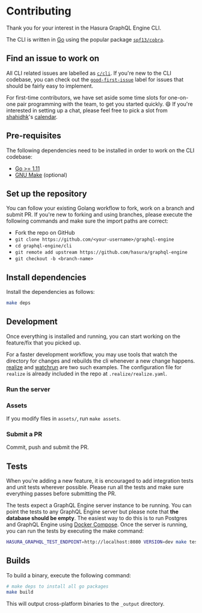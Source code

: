 # Contributing

Thank you for your interest in the Hasura GraphQL Engine CLI.

The CLI is written in [Go](https://golang.org/) using the popular
package [`spf13/cobra`](https://github.com/spf13/cobra).

## Find an issue to work on

All CLI related issues are labelled as [`c/cli`](https://github.com/hasura/graphql-engine/issues?utf8=%E2%9C%93&q=is%3Aissue+is%3Aopen+label%3Ac%2Fcli+). If you're new to the CLI codebase, you can check out the
[`good-first-issue`](https://github.com/hasura/graphql-engine/issues?q=is%3Aissue+is%3Aopen+label%3Ac%2Fcli+label%3A%22good+first+issue%22) label for issues that
should be fairly easy to implement.

For first-time contributors, we have set aside some time slots for
one-on-one pair programming with the team, to get you started quickly. :smile:
If you're interested in setting up a chat, please feel free to pick a slot
from [shahidhk](https://github.com/shahidhk)'s [calendar](https://calendly.com/shahidhk).

## Pre-requisites

The following dependencies need to be installed in order to work on the CLI codebase:

- [Go >= 1.11](https://golang.org/doc/install)
- [GNU Make](https://www.gnu.org/software/make/) (optional)

## Set up the repository

You can follow your existing Golang workflow to fork, work on a branch and
submit PR. If you're new to forking and using branches, please
execute the following commands and make sure the import paths are correct:

- Fork the repo on GitHub
- `git clone https://github.com/<your-username>/graphql-engine`
- `cd graphql-engine/cli`
- `git remote add upstream https://github.com/hasura/graphql-engine`
- `git checkout -b <branch-name>`

## Install dependencies

Install the dependencies as follows:

```bash
make deps
```

## Development

Once everything is installed and running, you can start working on the feature/fix that you picked up.

For a faster development workflow, you may use tools that watch the directory for changes and rebuilds the cli whenever a new change happens. [realize](https://github.com/oxequa/realize) and [watchrun](https://github.com/loov/watchrun) are two such examples. The configuration file for `realize` is already included in the repo at `.realize/realize.yaml`.

### Run the server

### Assets

If you modify files in `assets/`, run `make assets`.

### Submit a PR

Commit, push and submit the PR.

## Tests

When you're adding a new feature, it is encouraged to add integration tests
and unit tests wherever possible. Please run all the tests
and make sure everything passes before submitting the PR.

The tests expect a GraphQL Engine server instance to be running. You can point
the tests to any GraphQL Engine server but please note that **the database
should be empty**. The easiest way to do this is to run Postgres and GraphQL
Engine using [Docker
Compose](https://github.com/hasura/graphql-engine/tree/stable/install-manifests/docker-compose).
Once the server is running, you can run the tests by executing the make command:

```bash
HASURA_GRAPHQL_TEST_ENDPOINT=http://localhost:8080 VERSION=dev make test
```

## Builds

To build a binary, execute the following command:

```bash
# make deps to install all go packages
make build
```

This will output cross-platform binaries to the `_output` directory.
